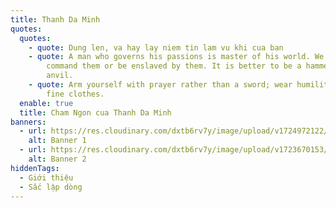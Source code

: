 ```yaml
---
title: Thanh Da Minh
quotes:
  quotes:
    - quote: Dung len, va hay lay niem tin lam vu khi cua ban
    - quote: A man who governs his passions is master of his world. We must either
        command them or be enslaved by them. It is better to be a hammer than an
        anvil.
    - quote: Arm yourself with prayer rather than a sword; wear humility rather than
        fine clothes.
  enable: true
  title: Cham Ngon cua Thanh Da Minh
banners:
  - url: https://res.cloudinary.com/dxtb6rv7y/image/upload/v1724972122/Da_Minh_kcm4sa.svg
    alt: Banner 1
  - url: https://res.cloudinary.com/dxtb6rv7y/image/upload/v1723670153/hinh-so_jas0ec.jpg
    alt: Banner 2
hiddenTags:
  - Giới thiệu
  - Sắc lập dòng
---
```

